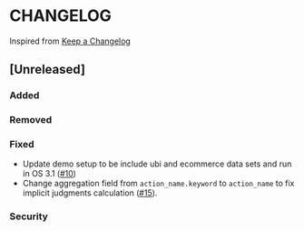 # CHANGELOG

Inspired from [Keep a Changelog](https://keepachangelog.com/en/1.0.0/)

## [Unreleased]

### Added

### Removed

### Fixed

 - Update demo setup to be include ubi and ecommerce data sets and run in OS 3.1 ([#10](https://github.com/opensearch-project/search-relevance/issues/10))
 - Change aggregation field from `action_name.keyword` to `action_name` to fix implicit judgments calculation ([#15](https://github.com/opensearch-project/search-relevance/issues/10)).

### Security
